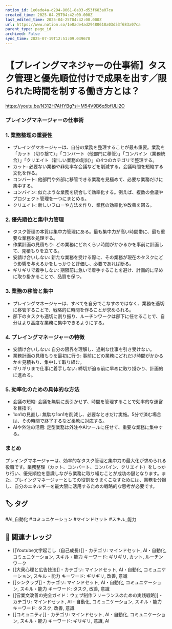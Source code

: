```yaml
---
notion_id: 1e0ade4a-d294-8061-8a03-d53f683a07ca
created_time: 2025-04-25T04:42:00.000Z
last_edited_time: 2025-04-25T04:42:00.000Z
url: https://www.notion.so/1e0ade4ad29480618a03d53f683a07ca
parent_type: page_id
archived: False
sync_time: 2025-07-19T12:51:09.039678
---
```


# 【プレイングマネジャーの仕事術】タスク管理と優先順位付けで成果を出す／限られた時間を制する働き方とは？

https://youtu.be/N312H7AHYBg?si=M54V9B6q5bfULl2O
### プレイングマネージャーの仕事術
### 1. 業務整理の重要性
- プレイングマネージャーは、自分の業務を整理することが最も重要。業務を「カット（切り捨て）」「コンバート（他部門に移管）」「コンバイン（業務統合）」「クリエイト（新しい業務の創出）」の4つのカテゴリで整理する。
- カット: 必要ない業務や非効率な会議などを削減する。会議時間を短縮する文化を作る。
- コンバート: 他部門や外部に移管できる業務を見極めて、必要な業務だけに集中する。
- コンバイン: 似たような業務を統合して効率化する。例えば、複数の会議やプロジェクト管理を一つにまとめる。
- クリエイト: 新しいフローや方法を作り、業務の効率化や改善を図る。
### 2. 優先順位と集中力管理
- タスク管理の本質は集中力管理にある。最も集中力が高い時間帯に、最も重要な業務を処理する。
- 作業計画の見積もり: どの業務にどれくらい時間がかかるかを事前に計画して、見積もりを立てる。
- 安請け合いしない: 新たな業務を受ける際に、その業務が現在のタスクにどう影響を与えるかをしっかりと評価し、必要であれば断る。
- ギリギリで着手しない: 期限前に急いで着手することを避け、計画的に早めに取り掛かることで、品質を保つ。
### 3. 業務の移管と集中
- プレイングマネージャーは、すべてを自分でこなすのではなく、業務を適切に移管することで、戦略的に時間を作ることが求められる。
- 部下のタスクも適切に割り振り、ルーチンワークは部下に任せることで、自分はより高度な業務に集中できるようにする。
### 4. プレイングマネージャーの特徴
- 安請け合いしない: 自分の限界を理解し、過剰な仕事を引き受けない。
- 業務計画の見積もりを最初に行う: 事前にどの業務にどれだけ時間がかかるかを見積もり、集中して取り組む。
- ギリギリまで仕事に着手しない: 締切が迫る前に早めに取り掛かり、計画的に進める。
### 5. 効率化のための具体的な方法
- 会議の短縮: 会議を無駄に長引かせず、時間を管理することで効率的な運営を目指す。
- 1on1の見直し: 無駄な1on1を削減し、必要なときだけ実施。5分で済む場合は、その時間で終了するなど柔軟に対応する。
- AIや外注の活用: 定型業務は外注やAIツールに任せて、重要な業務に集中する。
### まとめ
プレイングマネージャーは、効率的なタスク管理と集中力の最大化が求められる役職です。業務整理（カット、コンバート、コンバイン、クリエイト）をしっかり行い、優先順位を意識しながら業務に取り組むことが成功の鍵となります。また、プレイングマネージャーとしての役割をうまくこなすためには、業務を分担し、自分のエネルギーを最大限に活用するための戦略的な思考が必要です。

## 🏷️ タグ
#AI_自動化 #コミュニケーション #マインドセット #スキル_能力

## 🔗 関連ナレッジ
- [[Youtube文字起こし（自己成長）]] - カテゴリ: マインドセット, AI・自動化, コミュニケーション, スキル・能力 キーワード: ギリギリ, カット, ルーチンワーク
- [[大衆心理と広告技法]] - カテゴリ: マインドセット, AI・自動化, コミュニケーション, スキル・能力 キーワード: ギリギリ, 改善, 意識
- [[シンクラブ]] - カテゴリ: マインドセット, AI・自動化, コミュニケーション, スキル・能力 キーワード: タスク, 改善, 意識
- [[営業文改善の完全ガイド：ウェブ制作フリーランスのための実践戦略]] - カテゴリ: マインドセット, AI・自動化, コミュニケーション, スキル・能力 キーワード: タスク, 改善, 意識
- [[コミュニティ]] - カテゴリ: マインドセット, AI・自動化, コミュニケーション, スキル・能力 キーワード: ギリギリ, 意識, AI
